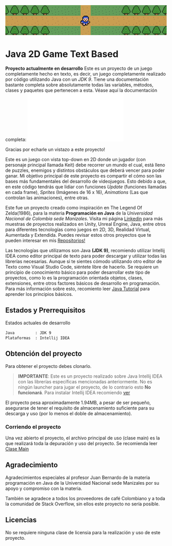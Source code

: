 ![](ImporterdAssets/PongGame.png)

# Java 2D Game Text Based

**Proyecto actualmente en desarrollo**
Este es un proyecto de un juego completamente hecho en texto, es decir, un juego completamente realizado
por código utilizando Java con un *JDK 9*. Tiene una documentación bastante completa sobre absolutamente 
todas las variables, métodos, clases y paquetes que pertenecen a esta. Véase aquí la
documentación completa: ![Index](uml/Documentacion/index.html)

Gracias por echarle un vistazo a este proyecto!

Este es un juego con vista top-down en 2D donde un jugador (con personaje principal llamada Keit) debe 
recorrer un mundo el cual, está lleno de puzzles, enemigos y distintos obstáculos que deberá vencer para
poder ganar. Mi objetivo principal de este proyecto es compartir el cómo son las bases más fundamentales 
del desarrollo de videojuegos. Esto debido a que, en este código tendrás que lidiar con funciones *Update* (funciones llamadas en cada frame),
*Sprites* (Imágenes de 16 x 16),  *Animations* (Las que controlan las animaciones), entre otras.

Este fue un proyecto creado como inspiración en The Legend Of Zelda(1986), para la materia **Programación en Java** de la *Universidad Nacional de Colombia sede Manizales*. Visita mi página [Linkedin](https://www.linkedin.com/in/luis-carlos-botero-agudelo-ab8896175/) para más muestras de proyectos realizados en Unity, Unreal Engine, Java, entre otros para diferentes tecnologías como juegos en 2D, 3D, Realidad Virtual, Aumentada y Extendida. Puedes revisar estos otros proyectos que te pueden
interesar en mis [Repositorios!](https://github.com/Luboteroa)

Las tecnologías que utilizamos son Java **(JDK 9)**, recomiendo utilizar Intellij IDEA como editor principal de texto para poder descargar y utilizar todas las librerías
necesarias. Aunque si te sientes cómodo utilizando otro editor de Texto como Visual Studio Code, siéntete libre de hacerlo. Se requiere un principio de conocimiento
básico para poder desarrollar este tipo de proyectos, como lo es la programación orientada objetos, clases, extensiones, entre otros factores básicos de desarrollo en 
programación. Para más información sobre esto, recomiento leer [Java Tutorial](https://www.w3schools.com/java/) para aprender los principios básicos.

## Estados y Prerrequisitos

Estados actuales de desarrollo
```
Java         : JDK 9
Plataformas  : Intellij IDEA
```
## Obtención del proyecto

Para obtener el proyecto debes clonarlo.
>__IMPORTANTE__:
> Este es un proyecto realizado sobre Java Intellij IDEA con las librerías específicas mencionadas anteriormente. 
> No es ningún launcher para jugar el proyecto, de lo contrario esto
> **No funcionará**. Para instalar Intellij IDEA recomiendo [ver](https://drive.google.com/file/d/1MoR2Us4HKEP-TjAl7YXJlZC4dbbFwxr1/view)

El proyecto pesa aproximadamente 1.94MB, a pesar de ser pequeño, asegurarse de tener el requisito de almacenamiento suficiente para su descarga y uso 
(por lo menos el doble de almacenamiento).


### Corriendo el proyecto

Una vez abierto el proyecto, el archivo principal de uso (clase main) es la que realizará toda la depuración y uso del proyecto.
Se recomienda leer [Clase Main](uml/Documentacion/main/Main.html)

## Agradecimiento

Agradecimientos especiales al profesor Juan Bernardo de la materia programación en Java de la Universidad Nacional sede Manizales por su apoyo y compromiso con la materia.

También se agradece a todos los proveedores de café Colombiano y a toda la comunidad de Stack Overflow, sin ellos este proyecto no sería posible.

## Licencias

No se requiere ninguna clase de licensia para la realización y uso de este proyecto.
